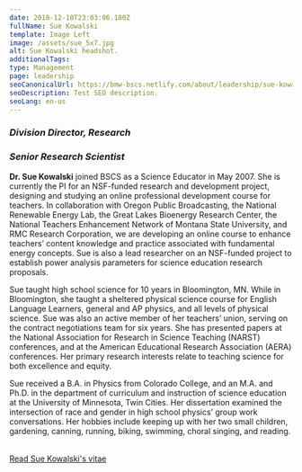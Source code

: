 ```yaml
---
date: 2018-12-18T23:03:06.180Z
fullName: Sue Kowalski
template: Image Left
image: /assets/sue_5x7.jpg
alt: Sue Kowalski headshot.
additionalTags:
type: Management
page: leadership
seoCanonicalUrl: https://bmw-bscs.netlify.com/about/leadership/sue-kowalski
seoDescription: Test SEO description.
seoLang: en-us
---
```


### *Division Director, Research*
### *Senior Research Scientist*

**Dr. Sue Kowalski** joined BSCS as a Science Educator in May 2007. She is currently the PI for an NSF-funded research and development project, designing and studying an online professional development course for teachers. In collaboration with Oregon Public Broadcasting, the National Renewable Energy Lab, the Great Lakes Bioenergy Research Center, the National Teachers Enhancement Network of Montana State University, and RMC Research Corporation, we are developing an online course to enhance teachers’ content knowledge and practice associated with fundamental energy concepts. Sue is also a lead researcher on an NSF-funded project to establish power analysis parameters for science education research proposals.

Sue taught high school science for 10 years in Bloomington, MN. While in Bloomington, she taught a sheltered physical science course for English Language Learners, general and AP physics, and all levels of physical science. Sue was also an active member of her teachers’ union, serving on the contract negotiations team for six years. She has presented papers at the National Association for Research in Science Teaching (NARST) conferences, and at the American Educational Research Association (AERA) conferences. Her primary research interests relate to teaching science for both excellence and equity.

<p style="margin-bottom: 2rem;">Sue received a B.A. in Physics from Colorado College, and an M.A. and Ph.D. in the department of curriculum and instruction of science education at the University of Minnesota, Twin Cities. Her dissertation examined the intersection of race and gender in high school physics’ group work conversations. Her hobbies include keeping up with her two small children, gardening, canning, running, biking, swimming, choral singing, and reading.</p>

<a class="btn btn-outline-secondary" href="/assets/sue_kowalski_vitae.pdf" target="_blank" rel="noopener noreferrer">Read Sue Kowalski's vitae</a>
